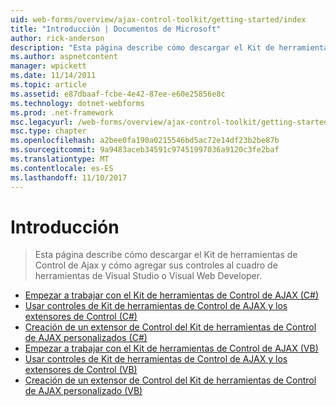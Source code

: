 ```yaml
---
uid: web-forms/overview/ajax-control-toolkit/getting-started/index
title: "Introducción | Documentos de Microsoft"
author: rick-anderson
description: "Esta página describe cómo descargar el Kit de herramientas de Control de Ajax y cómo agregar sus controles al cuadro de herramientas de Visual Studio o Visual Web Developer."
ms.author: aspnetcontent
manager: wpickett
ms.date: 11/14/2011
ms.topic: article
ms.assetid: e87dbaaf-fcbe-4e42-87ee-e60e25856e8c
ms.technology: dotnet-webforms
ms.prod: .net-framework
msc.legacyurl: /web-forms/overview/ajax-control-toolkit/getting-started
msc.type: chapter
ms.openlocfilehash: a2bee0fa190a0215546bd5ac72e14df23b2be87b
ms.sourcegitcommit: 9a9483aceb34591c97451997036a9120c3fe2baf
ms.translationtype: MT
ms.contentlocale: es-ES
ms.lasthandoff: 11/10/2017
---
```

<a name="getting-started"></a>Introducción
====================
> Esta página describe cómo descargar el Kit de herramientas de Control de Ajax y cómo agregar sus controles al cuadro de herramientas de Visual Studio o Visual Web Developer.


- [Empezar a trabajar con el Kit de herramientas de Control de AJAX (C#)](get-started-with-the-ajax-control-toolkit-cs.md)
- [Usar controles de Kit de herramientas de Control de AJAX y los extensores de Control (C#)](using-ajax-control-toolkit-controls-and-control-extenders-cs.md)
- [Creación de un extensor de Control del Kit de herramientas de Control de AJAX personalizados (C#)](creating-a-custom-ajax-control-toolkit-control-extender-cs.md)
- [Empezar a trabajar con el Kit de herramientas de Control de AJAX (VB)](get-started-with-the-ajax-control-toolkit-vb.md)
- [Usar controles de Kit de herramientas de Control de AJAX y los extensores de Control (VB)](using-ajax-control-toolkit-controls-and-control-extenders-vb.md)
- [Creación de un extensor de Control del Kit de herramientas de Control de AJAX personalizado (VB)](creating-a-custom-ajax-control-toolkit-control-extender-vb.md)
